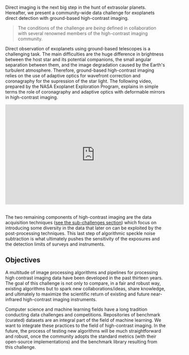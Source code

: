 Direct imaging is the next big step in the hunt of extrasolar planets. Hereafter, we present a community-wide data challenge for exoplanets direct detection with ground-based high-contrast imaging. 

> The conditions of the challenge are *being* defined in collaboration with several renowned members of the high-contrast imaging community. 

Direct observation of exoplanets using ground-based telescopes is a challenging task. The main difficulties are the huge difference in brightness between the host star and its potential companions, the small angular separation between them, and the image degradation caused by the Earth's turbulent atmosphere. Therefore, ground-based high-contrast imaging relies on the use of adaptive optics for wavefront correction and coronagraphy for the supression of the star light. The following video, prepared by the NASA Exoplanet Exploration Program, explains in simple terms the role of coronagraphy and adaptive optics with deformable mirrors in high-contrast imaging.  

<iframe width="560" height="315" src="https://www.youtube.com/embed/SpzeS7KBGkw?rel=0" frameborder="0" allow="autoplay; encrypted-media" allowfullscreen></iframe>
<br><br>

The two remaining components of high-contrast imaging are the data acquisition techniques ([see the sub-challenges section](pages/subchallenges.md)) which focus on introducing some diversity in the data that later on can be exploited by the post-processing techniques. This last step of algorithmic speckle noise subtraction is what ultimately pushes the sensitivity of the exposures and the detection limits of surveys and instruments. 

## Objectives

A multitude of image processing algorithms and pipelines for processing high contrast imaging data have been developed in the past thirteen years. The goal of this challenge is not only to compare, in a fair and robust way, existing algorithms but to spark new collaborations/ideas, share knowledge, and ultimately to maximize the scientific return of existing and future near-infrared high-contrast imaging instruments.

Computer science and machine learning fields have a long tradition conducting data challenges and competitions. Repositories of benchmark (curated) datasets are an integral part of the field of machine learning. We want to integrate these practices to the field of high-contrast imaging. In the future, the process of testing new algorithms will be much straightforward and robust, once the community adopts the standard metrics (with their open-source implementations) and the benchmark library resulting from this challenge.  

 


